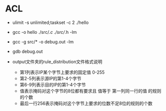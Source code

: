 # ACL

* ulimit -s unlimited;taskset -c 2 ./hello
* gcc -o hello ./src/*.c ./src/*.h -lm

* gcc -g src/* -o debug.out -lm
* gdb debug.out

* output文件夹的rule_distribution文件格式说明
  * 第1列表示IP某个字节上要求的固定值 0-255
  * 第2-5列表示源IP的第1-4个字节
  * 第6-9列表示目的IP的第1-4个字节
  * 值表示掩码对这个字节的8位都有要求且 值等于 第一列同一行的值 的规则的个数
  * 最后一行256表示掩码对这个字节上要求的位数不足8位的规则的个数